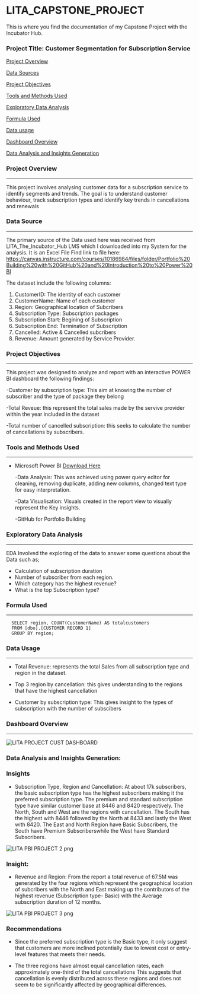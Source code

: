 # LITA_CAPSTONE_PROJECT
This is where you find the documentation of my Capstone Project with the Incubator Hub.  
### Project Title: Customer Segmentation for Subscription Service

[Project Overview](#project-overview)

[Data Sources](#data-sources)

[Project Objectives](#project-objectives)

[Tools and Methods Used](#tools-and-methods-used)

[Exploratory Data Analysis](#exploratory-data-analysis)

[Formula Used](#formula-used)

[Data usage](#data-usage)

[Dashboard Overview](#dashboard-overview)

[Data Analysis and Insights Generation](#data-analysis-and-insights-generation)



### Project Overview
---
This project involves analysing customer data for a subscription service to identify segments and trends. The goal is to
understand customer behaviour, track subscription types and identify key trends in cancellations and renewals

### Data Source
---
The primary source of the Data used here was received from LITA_The_Incubator_Hub 
LMS which I downloaded into my System for the analysis. It is an Excel File
Find link to file here:
https://canvas.instructure.com/courses/10186984/files/folder/Portfolio%20Building%20with%20GitHub%20and%20Introduction%20to%20Power%20BI

The dataset include the following columns:

1. CustomerID: The identity of each customer
2. CustomerName: Name of each customer
3. Region: Geographical location of Subcribers
4. Subscription Type: Subscription packages
5. Subscription Start: Begining of Subscription
6. Subscription End: Termination of Subscription
7. Cancelled: Active & Cancelled subcribers
8. Revenue: Amount generated by Service Provider.  

### Project Objectives
 ---
This project was designed to analyze and report with an interactive POWER BI dashboard the following findings:

  -Customer by subscription type: This aim at knowing the number of subscriber and the type of package they belong
 
  -Total Reveue: this represent the total sales made by the servive provider within the year included in the dataset  
               
  -Total number of cancelled subscription: this seeks to calculate the number of cancellations by subscribers.

  ### Tools and Methods Used
   ---
- Microsoft Power BI [Download Here](https://www.microsoft.com)
    
  -Data Analysis: This was achieved using power query editor for cleaning, removing duplicate, adding new columns, changed text type
      for easy interpretation. 
     
  -Data Visualisation: Visuals created in the report view  to visually represent the Key insights. 
    
  -GitHub for Portfolio Building

### Exploratory Data Analysis
---
EDA Involved the exploring of the data to answer some questions about the Data such as;

  - Calculation of subscription duration
  - Number of subscriber from each region.
  - Which category has the highest revenue?
  - What is the top Subscription type?
  
### Formula Used
---

```
  SELECT region, COUNT(CustomerName) AS totalcustomers
  FROM [dbo].[CUSTOMER RECORD 1]
  GROUP BY region;
```

### Data Usage 
---

   - Total Revenue: represents the total Sales from all subscription type and region in the dataset.

  - Top 3  region by cancellation: this gives understanding to the regions that have the highest cancellation 
    
  - Customer by subscription type: This gives insight to the types of subscription with the number of subscibers

### Dashboard Overview
---
 

![LITA PROJECT CUST  DASHBOARD](https://github.com/user-attachments/assets/8420f504-487e-43d6-8a8a-dbbbeaddbd7b)


### Data Analysis and Insights Generation:

### Insights

- Subscription Type, Region and Cancellation: At about 17k subscribers, the basic subscription type has the highest
   subscribers making it the preferred subscription type. The premium and standard subscription type have similar
   customer base at 8446 and 8420 respectively. The North, South and West are the regions with cancellation.
   The South has the highest with 8446 followed by the North at 8433 and lastly the West with 8420.
   The East and North Region have Basic Subscribers, the South have Premium Subscriberswhile the West
   have Standard Subscribers.


   
![LITA PBI PROJECT  2 png](https://github.com/user-attachments/assets/30edd1d9-3fac-4ea9-875d-609b0943255d)


### Insight:
  - Revenue and Region: From the report a total revenue of 67.5M was generated by the four regions which represent 
    the geographical location of subcribers with the North and East making up the contributors of the highest revenue
    (Subscription type- Basic) with the Average subscription duration of 12 months.




  ![LITA PBI PROJECT  3 png](https://github.com/user-attachments/assets/042e8d93-05c9-459a-930e-885d5a753f7b)



### Recommendations

- Since the preferred subscription type is the Basic type, it only suggest that customers are more inclined
  potentially due to lowest cost or entry-level features that meets their needs.




- The three regions have almost equal cancellation rates, each approximately one-third of the total cancellations
  This suggests that cancellation is evenly distributed across these regions and does not seem to be significantly
  affected by geographical differences.   

  
